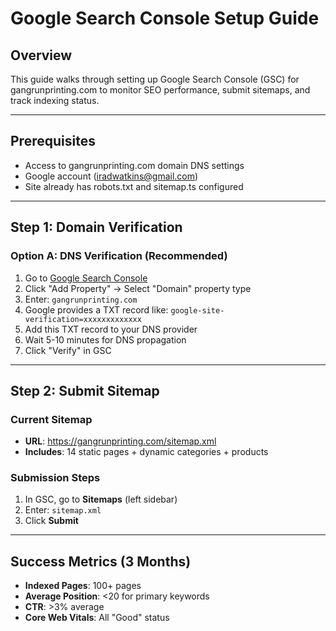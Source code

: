 # Google Search Console Setup Guide

## Overview

This guide walks through setting up Google Search Console (GSC) for gangrunprinting.com to monitor SEO performance, submit sitemaps, and track indexing status.

---

## Prerequisites

- Access to gangrunprinting.com domain DNS settings
- Google account (iradwatkins@gmail.com)
- Site already has robots.txt and sitemap.ts configured

---

## Step 1: Domain Verification

### Option A: DNS Verification (Recommended)

1. Go to [Google Search Console](https://search.google.com/search-console)
2. Click "Add Property" → Select "Domain" property type
3. Enter: `gangrunprinting.com`
4. Google provides a TXT record like: `google-site-verification=xxxxxxxxxxxxx`
5. Add this TXT record to your DNS provider
6. Wait 5-10 minutes for DNS propagation
7. Click "Verify" in GSC

---

## Step 2: Submit Sitemap

### Current Sitemap

- **URL**: https://gangrunprinting.com/sitemap.xml
- **Includes**: 14 static pages + dynamic categories + products

### Submission Steps

1. In GSC, go to **Sitemaps** (left sidebar)
2. Enter: `sitemap.xml`
3. Click **Submit**

---

## Success Metrics (3 Months)

- **Indexed Pages**: 100+ pages
- **Average Position**: <20 for primary keywords
- **CTR**: >3% average
- **Core Web Vitals**: All "Good" status
